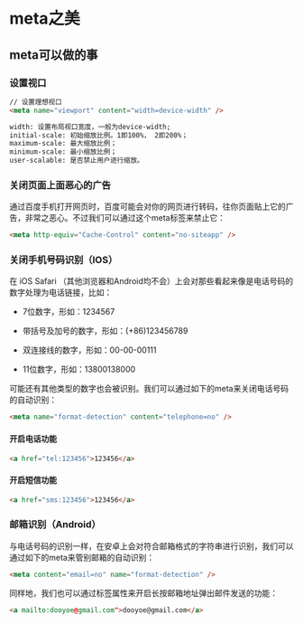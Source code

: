 # meta之美

## meta可以做的事

### 设置视口

```html
// 设置理想视口
<meta name="viewport" content="width=device-width" />

width: 设置布局视口宽度，一般为device-width;
initial-scale: 初始缩放比例。1即100%， 2即200%；
maximum-scale: 最大缩放比例；
minimum-scale: 最小缩放比例；
user-scalable: 是否禁止用户进行缩放。
```

### 关闭页面上面恶心的广告

通过百度手机打开网页时，百度可能会对你的网页进行转码，往你页面贴上它的广告，非常之恶心。不过我们可以通过这个meta标签来禁止它：

```html
<meta http-equiv="Cache-Control" content="no-siteapp" />
```

### 关闭手机号码识别（IOS）

在 iOS Safari （其他浏览器和Android均不会）上会对那些看起来像是电话号码的数字处理为电话链接，比如：

- 7位数字，形如：1234567

- 带括号及加号的数字，形如：(+86)123456789

- 双连接线的数字，形如：00-00-00111

- 11位数字，形如：13800138000

可能还有其他类型的数字也会被识别。我们可以通过如下的meta来关闭电话号码的自动识别：

```html
<meta name="format-detection" content="telephone=no" />
```

#### 开启电话功能

```html
<a href="tel:123456">123456</a>
```

#### 开启短信功能

```html
<a href="sms:123456">123456</a>
```

### 邮箱识别（Android）

与电话号码的识别一样，在安卓上会对符合邮箱格式的字符串进行识别，我们可以通过如下的meta来管别邮箱的自动识别：

```html
<meta content="email=no" name="format-detection" />
```

同样地，我们也可以通过标签属性来开启长按邮箱地址弹出邮件发送的功能：

```html
<a mailto:dooyoe@gmail.com">dooyoe@gmail.com</a>
```
